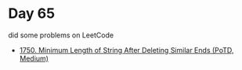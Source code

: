 # Day 65

did some problems on LeetCode

- [1750. Minimum Length of String After Deleting Similar Ends (PoTD, Medium)](https://leetcode.com/problems/minimum-length-of-string-after-deleting-similar-ends/description/?envType=daily-question&envId=2024-03-05)

